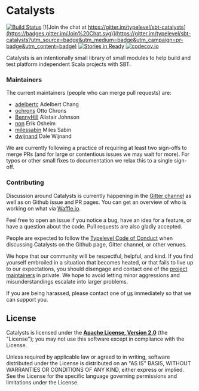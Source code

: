 # Catalysts

[![Build Status](https://api.travis-ci.org/typelevel/catalysts.png)](https://travis-ci.org/typelevel/catalysts)
[![Join the chat at
https://gitter.im/typelevel/sbt-catalysts](https://badges.gitter.im/Join%20Chat.svg)](https://gitter.im/typelevel/sbt-catalysts?utm_source=badge&utm_medium=badge&utm_campaign=pr-badge&utm_content=badge)
[![Stories in Ready](https://badge.waffle.io/typelevel/sbt-catalysts.png?label=ready&title=Ready)](https://waffle.io/typelevel/sbt-catalysts)
[![codecov.io](http://codecov.io/github/typelevel/catalysts/coverage.svg?branch=master)](http://codecov.io/github/typelevel/catalysts?branch=master)

Catalysts is an intentionally small library of small modules to help build and test platform independent Scala projects with SBT.

### Maintainers

The current maintainers (people who can merge pull requests) are:

 * [adelbertc](https://github.com/adelbertc) Adelbert Chang
 * [ochrons](https://github.com/ochrons) Otto Chrons
 * [BennyHill](https://github.com/BennyHill) Alistair Johnson
 * [non](https://github.com/non) Erik Osheim
 * [milessabin](https://github.com/milessabin) Miles Sabin
 * [dwijnand](https://github.com/dwijnand) Dale Wijnand

We are currently following a practice of requiring at least two
sign-offs to merge PRs (and for large or contentious issues we may
wait for more). For typos or other small fixes to documentation we
relax this to a single sign-off.

### Contributing

Discussion around Catalysts is currently happening in the
[Gitter channel](https://gitter.im/typelevel/sbt-catalysts) as well as on Github
issue and PR pages. You can get an overview of who is working on what
via [Waffle.io](https://waffle.io/typelevel/sbt-catalysts).

Feel free to open an issue if you notice a bug, have an idea for a
feature, or have a question about the code. Pull requests are also
gladly accepted.

People are expected to follow the
[Typelevel Code of Conduct](http://typelevel.org/conduct.html) when
discussing Catalysts on the Github page, Gitter channel, or other
venues.

We hope that our community will be respectful, helpful, and kind. If
you find yourself embroiled in a situation that becomes heated, or
that fails to live up to our expectations, you should disengage and
contact one of the [project maintainers](#maintainers) in private. We
hope to avoid letting minor aggressions and misunderstandings escalate
into larger problems.

If you are being harassed, please contact one of [us](#maintainers)
immediately so that we can support you.

## License

Catalysts is licensed under the **[Apache License, Version 2.0][apache]** (the
"License"); you may not use this software except in compliance with the License.

Unless required by applicable law or agreed to in writing, software
distributed under the License is distributed on an "AS IS" BASIS,
WITHOUT WARRANTIES OR CONDITIONS OF ANY KIND, either express or implied.
See the License for the specific language governing permissions and
limitations under the License.

[apache]: https://www.apache.org/licenses/LICENSE-2.0
